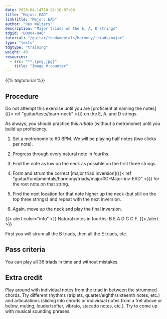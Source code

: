 ```yaml
---
date: 2020-04-14T18:24:16-07:00
title: "Major: EAD"
linkTitle: "Major: EAD"
author: "Rex Walters"
description: "Major triads on the E, A, D strings"
tdgid: "D0004-040"
tutorial: "/guitar/fundamentals/harmony/triads/major"
type: "tests"
tdgtype: "training"
weight: 40
resources:
  - src: "**.{png,jpg}"
    title: "Image #:counter"
---
```


{{% tdgtutorial %}}

## Procedure

Do not attempt this exercise until you are [proficient at naming the notes]({{< ref "guitar/tests/learn-neck" >}}) on the E, A, and D strings.

As always, you should practice this *rubato* (without a metronome) until you build up proficiency.

1. Set a metronome to 60 BPM. We will be playing half notes (two clicks per note).

2. Progress through every natural note in fourths.

  1. Find the note as low on the neck as possible on the first three strings.
  2. Form and strum the correct [major triad inversion]({{< ref "guitar/fundamentals/harmony/triads/major#C-Major-inv-EAD" >}}) for the root note on that string.
  3. Find the next location for that note higher up the neck (but still on the top three strings) and repeat with the next inversion.
  4. Again, move up the neck and play the final inversion.

{{< alert color="info" >}}
Natural notes in fourths: B E A D G C F.
{{< /alert >}}

First you will strum all the B triads, then all the E triads, etc.

## Pass criteria

You can play all 36 triads in time and without mistakes.

## Extra credit

Play around with individual notes from the triad in between the strummed chords. Try different rhythms (triplets, quarter/eighth/sixteenth notes, etc.) and articulations (sliding into chords or individual notes from a fret above or below, muting, louder/softer, vibrato, stacatto notes, etc.). Try to come up with musical sounding phrases.
